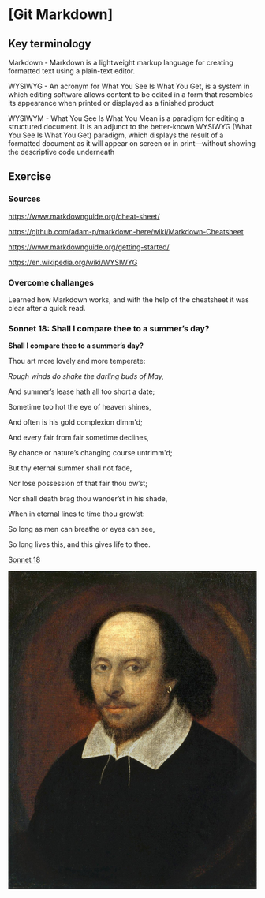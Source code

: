 # [Git Markdown]


## Key terminology

Markdown - Markdown is a lightweight markup language for creating formatted text using a plain-text editor. 

WYSIWYG - An acronym for What You See Is What You Get, is a system in which editing software allows content to be edited in a form that resembles its appearance when printed or displayed as a finished product

WYSIWYM - What You See Is What You Mean is a paradigm for editing a structured document. It is an adjunct to the better-known WYSIWYG (What You See Is What You Get) paradigm, which displays the result of a formatted document as it will appear on screen or in print—without showing the descriptive code underneath



## Exercise
### Sources
https://www.markdownguide.org/cheat-sheet/

https://github.com/adam-p/markdown-here/wiki/Markdown-Cheatsheet

https://www.markdownguide.org/getting-started/

https://en.wikipedia.org/wiki/WYSIWYG




### Overcome challanges
Learned how Markdown works, and with the help of the cheatsheet it was clear after a quick read.

### Sonnet 18: Shall I compare thee to a summer’s day?

**Shall I compare thee to a summer’s day?**

Thou art more lovely and more temperate:

*Rough winds do shake the darling buds of May,*

And summer’s lease hath all too short a date;

Sometime too hot the eye of heaven shines,

And often is his gold complexion dimm'd;

And every fair from fair sometime declines,

By chance or nature’s changing course untrimm'd;

But thy eternal summer shall not fade,

Nor lose possession of that fair thou ow’st;

Nor shall death brag thou wander’st in his shade,

When in eternal lines to time thou grow’st:

   So long as men can breathe or eyes can see,

   So long lives this, and this gives life to thee.

[Sonnet 18](https://poets.org/poem/shall-i-compare-thee-summers-day-sonnet-18)

 ![screenshot](https://github.com/TechGrounds-Cloud8/cloud8-abdeslamazhir/blob/main/00_includes/Shakespeare.png)


   